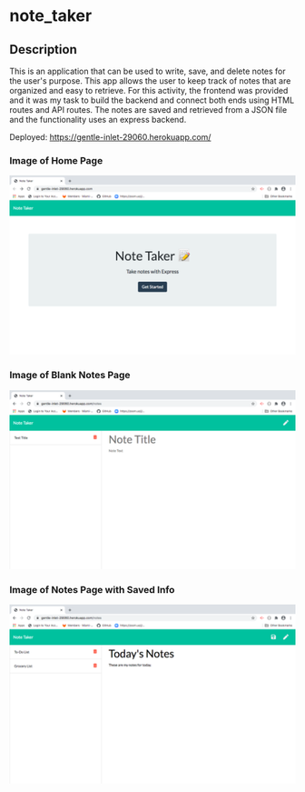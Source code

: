 # note_taker

## Description

This is an application that can be used to write, save, and delete notes for the user's purpose. This app allows the user to keep track of notes that are organized and easy to retrieve. For this activity, the frontend was provided and it was my task to build the backend and connect both ends using HTML routes and API routes. The notes are saved and retrieved from a JSON file and the functionality uses an express backend.  

Deployed: https://gentle-inlet-29060.herokuapp.com/

### Image of Home Page
<img src="./public/assets/images/note_taker_home.png">


### Image of Blank Notes Page
<img src="./public/assets/images/note_taker_notes.png">


### Image of Notes Page with Saved Info
<img src="./public/assets/images/note_taker_notes_saved.png">
